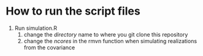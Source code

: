 # How to run the script files

1. Run simulation.R
	1. change the *directory* name to where you git clone this repository 
	2. change the *ncores* in the rmvn function when simulating realizations from the covariance
